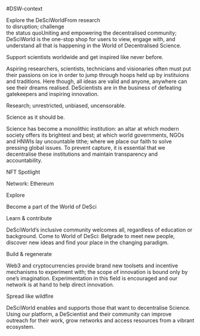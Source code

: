 #DSW-context

Explore the DeSciWorldFrom research  
to disruption; challenge  
the status quoUniting and empowering the decentralised community; DeSciWorld is the one-stop shop for users to view, engage with, and understand all that is happening in the World of Decentralised Science.

Support scientists worldwide and get inspired like never before.

Aspiring researchers, scientists, technicians and visionaries often must put their passions on ice in order to jump through hoops held up by instituions and traditions. Here though, all ideas are valid and anyone, anywhere can see their dreams realised. DeScientists are in the business of defeating gatekeepers and inspiring innovation.

Research; unrestricted, unbiased, uncensorable.

Science as it should be.

Science has become a monolithic institution: an altar at which modern society offers its brightest and best; at which world governments, NGOs and HNWIs lay uncountable tithe; where we place our faith to solve pressing global issues. To prevent capture, it is essential that we decentralise these institutions and maintain transparency and accountability.

NFT Spotlight

Network: Ethereum

Explore

Become a part of the World of DeSci

Learn & contribute

DeSciWorld’s inclusive community welcomes all, regardless of education or background. Come to World of DeSci: Belgrade to meet new people, discover new ideas and find your place in the changing paradigm.

Build & regenerate

Web3 and cryptocurrencies provide brand new toolsets and incentive mechanisms to experiment with; the scope of innovation is bound only by one’s imagination. Experimentation in this field is encouraged and our network is at hand to help direct innovation.

Spread like wildfire

DeSciWorld enables and supports those that want to decentralise Science. Using our platform, a DeScientist and their community can improve outreach for their work, grow networks and access resources from a vibrant ecosystem.